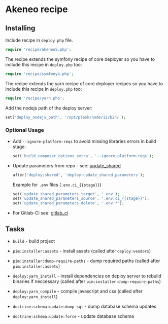 # Akeneo recipe

## Installing

Include recipe in `deploy.php` file.

```php
require 'recipe/akeneo5.php';
```

The recipe extends the symfony recipe of core deployer so you have to include this recipe in `deploy.php` too:

```php
require 'recipe/symfony4.php';
```

The recipe extends the yarn recipe of core deployer recipes so you have to include this recipe in `deploy.php` too:

```php
require 'recipe/yarn.php';
```

Add the nodejs path of the deploy server:
```php
set('deploy_nodejs_path', '/opt/plesk/node/12/bin/');
```

### Optional Usage

* Add `--ignore-platform-reqs` to avoid missing libraries errors in build stage:

    ```php
    set('build_composer_options_extra', '--ignore-platform-reqs');
    ```

* Update parameters from repo - see: [update_shared](deploy/update_shared.md)

    ```php
    after('deploy:shared', 'deploy:update_shared_parameters');
    ```

    Example for `.env` files (`.env.ci_{{stage}}`)
    ```php
    set('update_shared_parameters_target', '.env');
    set('update_shared_parameters_source', '.env.ci_{{stage}}');
    set('update_shared_parameters_delete', '.env.*');
    ```

* For Gitlab-CI see: [gitlab_ci](deploy/gitlab_ci.md)

## Tasks

* ``build`` - build project

* ``pim:installer:assets`` - install assets (called after ``deploy:vendors``)

* ``pim:installer:dump-require-paths`` - dump required paths (called after ``pim:installer:assets``)

* ``deploy:yarn_install`` - install dependencies on deploy server to rebuild binaries if neccessary (called after ``pim:installer:dump-require-paths``)

* ``deploy:yarn_compile`` - compile javascript and css (called after ``deploy:yarn_install``)

* ``doctrine:schema:update:dump-sql`` - dump database schema updates

* ``doctrine:schema:update:force`` - update database schema
